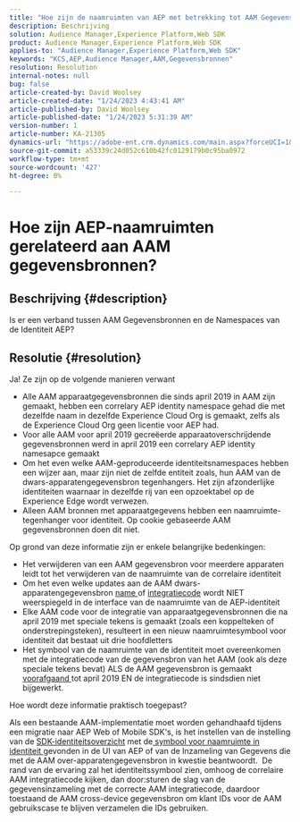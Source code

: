 ```yaml
---
title: "Hoe zijn de naamruimten van AEP met betrekking tot AAM Gegevensbronnen?"
description: Beschrijving
solution: Audience Manager,Experience Platform,Web SDK
product: Audience Manager,Experience Platform,Web SDK
applies-to: "Audience Manager,Experience Platform,Web SDK"
keywords: "KCS,AEP,Audience Manager,AAM,Gegevensbronnen"
resolution: Resolution
internal-notes: null
bug: false
article-created-by: David Woolsey
article-created-date: "1/24/2023 4:43:41 AM"
article-published-by: David Woolsey
article-published-date: "1/24/2023 5:31:39 AM"
version-number: 1
article-number: KA-21305
dynamics-url: "https://adobe-ent.crm.dynamics.com/main.aspx?forceUCI=1&pagetype=entityrecord&etn=knowledgearticle&id=c0066fab-a19b-ed11-aad1-6045bd006268"
source-git-commit: a53339c24d052c610b42fc0129179b0c95ba0972
workflow-type: tm+mt
source-wordcount: '427'
ht-degree: 0%

---
```


# Hoe zijn AEP-naamruimten gerelateerd aan AAM gegevensbronnen?

## Beschrijving {#description}

Is er een verband tussen AAM Gegevensbronnen en de Namespaces van de Identiteit AEP?

## Resolutie {#resolution}


Ja! Ze zijn op de volgende manieren verwant

- Alle AAM apparaatgegevensbronnen die sinds april 2019 in AAM zijn gemaakt, hebben een correlary AEP identity namespace gehad die met dezelfde naam in dezelfde Experience Cloud Org is gemaakt, zelfs als de Experience Cloud Org geen licentie voor AEP had.
- Voor alle AAM voor april 2019 gecreëerde apparaatoverschrijdende gegevensbronnen werd in april 2019 een correlary AEP identity namesapce gemaakt
- Om het even welke AAM-geproduceerde identiteitsnamespaces hebben een wijzer aan, maar zijn niet de zelfde entiteit zoals, hun AAM van de dwars-apparatengegevensbron tegenhangers. Het zijn afzonderlijke identiteiten waarnaar in dezelfde rij van een opzoektabel op de Experience Edge wordt verwezen.
- Alleen AAM bronnen met apparaatgegevens hebben een naamruimte-tegenhanger voor identiteit. Op cookie gebaseerde AAM gegevensbronnen doen dit niet.


Op grond van deze informatie zijn er enkele belangrijke bedenkingen:

- Het verwijderen van een AAM gegevensbron voor meerdere apparaten leidt tot het verwijderen van de naamruimte van de correlaire identiteit
- Om het even welke updates aan de AAM dwars-apparatengegevensbron <u>name </u>of <u>integratiecode</u> wordt NIET weerspiegeld in de interface van de naamruimte van de AEP-identiteit
- Elke AAM code voor de integratie van apparaatgegevensbronnen die na april 2019 met speciale tekens is gemaakt (zoals een koppelteken of onderstrepingsteken), resulteert in een nieuw naamruimtesymbool voor identiteit dat bestaat uit drie hoofdletters
- Het symbool van de naamruimte van de identiteit moet overeenkomen met de integratiecode van de gegevensbron van het AAM (ook als deze speciale tekens bevat) ALS de AAM gegevensbron is gemaakt <u>voorafgaand </u>tot april 2019 EN de integratiecode is sindsdien niet bijgewerkt.


Hoe wordt deze informatie praktisch toegepast?

Als een bestaande AAM-implementatie moet worden gehandhaafd tijdens een migratie naar AEP Web of Mobile SDK&#39;s, is het instellen van de instelling van de [SDK-identiteitsoverzicht](https://experienceleague.adobe.com/docs/experience-platform/edge/identity/overview.html?lang=en) met de<u> symbool voor naamruimte in identiteit </u>gevonden in de UI van AEP of van de Inzameling van Gegevens die met de AAM over-apparatengegevensbron in kwestie beantwoordt.  De rand van de ervaring zal het identiteitssymbool zien, omhoog de correlaire AAM integratiecode kijken, dan door:sturen de slag van de gegevensinzameling met de correcte AAM integratiecode, daardoor toestaand de AAM cross-device gegevensbron om klant IDs voor de AAM gebruikscase te blijven verzamelen die IDs gebruiken.


